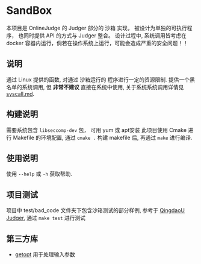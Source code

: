 # SandBox
本项目是 OnlineJudge 的 Judger 部分的 沙箱 实现， 被设计为单独的可执行程序， 也同时提供 API 的方式与 Judger 整合。
设计过程中, 系统调用皆考虑在 docker 容器内运行，倘若在操作系统上运行，可能会造成严重的安全问题！！

## 说明
通过 Linux 提供的函数, 对通过 沙箱运行的 程序进行一定的资源限制. 提供一个黑名单的系统调用, 但 **非常不建议** 直接在系统中使用, 
关于系统系统调用详情见 [syscall.md](syscall.md).

## 构建说明
需要系统包含 ```libseccomp-dev``` 包， 可用 yum 或 apt安装
此项目使用 Cmake 进行 Makefile 的环境配置, 通过 ``` cmake . ``` 构建 makefile 后, 再通过 ``` make ``` 进行编译.

## 使用说明
使用 ``` --help ``` 或 ``` -h ``` 获取帮助.

## 项目测试
项目中 test/bad_code 文件夹下包含沙箱测试的部分样例, 参考于 [QingdaoU Judger](https://github.com/QingdaoU/Judger/), 
通过 ``` make test ``` 进行测试

## 第三方库
- [getopt](https://github.com/r-lyeh-archived/getopt.git) 用于处理输入参数